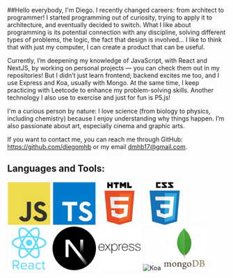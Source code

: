 ##Hello everybody, 
I'm Diego. I recently changed careers: from architect to programmer! I started programming out of curiosity, trying to apply it to architecture, and eventually decided to switch. What I like about programming is its potential connection with any discipline, solving different types of problems, the logic, the fact that design is involved... I like to think that with just my computer, I can create a product that can be useful.

Currently, I’m deepening my knowledge of JavaScript, with React and NextJS, by working on personal projects — you can check them out in my repositories! But I didn’t just learn frontend; backend excites me too, and I use Express and Koa, usually with Mongo.
At the same time, I keep practicing with Leetcode to enhance my problem-solving skills. Another technology I also use to exercise and just for fun is P5.js!

I'm a curious person by nature: I love science (from biology to physics, including chemistry) because I enjoy understanding why things happen. I’m also passionate about art, especially cinema and graphic arts.

If you want to contact me, you can reach me through GitHub: https://github.com/diegomhb
or my email dmhb17@gmail.com.

## Languages and Tools:
<div styles="display:flex; flex-direction:rows">
<img src="https://raw.githubusercontent.com/devicons/devicon/master/icons/javascript/javascript-original.svg" alt="JS" width="100"/>
<img src="https://raw.githubusercontent.com/devicons/devicon/master/icons/typescript/typescript-original.svg" alt="TS" width="100"/>
<img src="https://raw.githubusercontent.com/devicons/devicon/master/icons/html5/html5-original-wordmark.svg" alt="HTML" width="100"/>

<img src="https://raw.githubusercontent.com/devicons/devicon/master/icons/css3/css3-original-wordmark.svg" alt="CSS" width="100"/>
<img src="https://raw.githubusercontent.com/devicons/devicon/master/icons/react/react-original-wordmark.svg" alt="React" width="100"/>
<img src="https://raw.githubusercontent.com/devicons/devicon/master/icons/nextjs/nextjs-original.svg" alt="NextJS" width="100"/>
<img src="https://raw.githubusercontent.com/devicons/devicon/master/icons/express/express-original-wordmark.svg" alt="express" width="100"/>
<img src="https://encrypted-tbn0.gstatic.com/images?q=tbn:ANd9GcR49wiYHrvjAru9ll4tKC37_2jj9k7Kxh6VST7vS3BQEWM3tkcF8OeDXdQ_MP_270XtWbo&usqp=CAU" alt="Koa" width="100"/>
<img src="https://raw.githubusercontent.com/devicons/devicon/master/icons/mongodb/mongodb-original-wordmark.svg" alt="Mongo" width="100"/>

</div>


